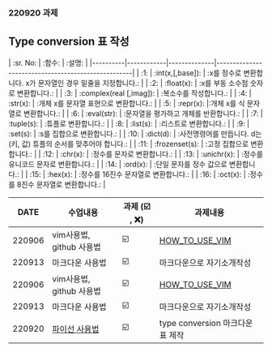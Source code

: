 ### 220920 과제
Type conversion 표 작성
------------------------------

| :sr. No: | :함수: | :설명: |
|----------|------------|--------------|----------------------------------------------------|
| :1: | :int(x,[,base]): | :x를 정수로 변환합니다. x가 문자열인 경우 밑줄을 지정합니다.: |
| :2: | :float(x): | :x를 부동 소수점 숫자로 변환합니다.: |
| :3: | :complex(real [,imag]): | :복소수를 작성합니다.: |
| :4: | :str(x): | :개체 x를 문자열 표현으로 변환합니다.: |
| :5: | :repr(x): |:개체 x를 식 문자열로 변환합니다.: |
| :6: | :eval(str): | :문자열을 평가하고 개체를 반환합니다.: |
| :7: | :tuple(s): | :튜플로 변환합니다.: |
| :8: | :list(s): | :리스트로 변환합니다.: |
| :9: | :set(s): | :s를 집합으로 변환합니다.: |
| :10: | :dict(d): | :사전명령어를 만듭니다. d는 (키, 값) 튜플의 순서를 맞추어야 합니다.: |
| :11: | :frozenset(s): | :고정 집합으로 변환합니다.: |
| :12: | :chr(x): | :정수를 문자로 변환합니다.: |
| :13: | :unichr(x): | :정수를 유니코드 문자로 변환합니다.: |
| :14: | :ord(x): | :단일 문자를 정수 값으로 변환합니다.: |
| :15: | :hex(x): | :정수를 16진수 문자열로 변환합니다.: |
| :16: | :oct(x): | :정수를 8진수 문자열로 변환합니다.: |

| DATE | 수업내용 | 과제 (:ballot_box_with_check: , :x:) | 과제내용 |
|------|-------------------------|------|---------|
|220906|vim사용법, github 사용법  | :ballot_box_with_check: | [HOW_TO_USE_VIM](https://github.com/minnyeob/vshome/blob/master/class220906.py)
|220913|마크다운 사용법 | :ballot_box_with_check: | 마크다운으로 자기소개작성 |     
|220906|vim사용법, github 사용법  | :ballot_box_with_check: | [HOW_TO_USE_VIM](https://github.com/minnyeob/AIcontrol/blob/main/220906%EA%B3%BC%EC%A0%9C.py)
|220913|마크다운 사용법 | :ballot_box_with_check: | 마크다운으로 자기소개작성 |    
|220920|[파이선 사용법](https://github.com/minnyeob/AIcontrol/blob/main/220920.py)| :ballot_box_with_check: | type conversion 마크다운 표 제작 |